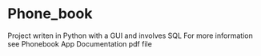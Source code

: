 # Phone_book
Project writen in Python with a GUI and involves SQL
For more information see Phonebook App Documentation pdf file
